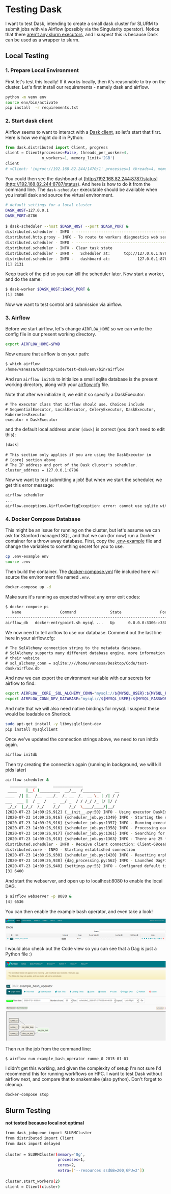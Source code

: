 # Testing Dask

I want to test Dask, intending to create a small dask cluster for SLURM
to submit jobs with via Airflow (possibly via the Singularity operator).
Notice that there [aren't any slurm executors](https://github.com/apache/airflow/tree/master/airflow/executors), 
and I suspect this is because Dask can be used as a wrapper to slurm.

## Local Testing

### 1. Prepare Local Environment

First let's test this locally! If it works locally, then it's reasonable to try
on the cluster. Let's first install our requirements - namely dask and airflow.

```bash
python -m venv env
source env/bin/activate
pip install  -r requirements.txt
```

### 2. Start dask client

Airflow seems to want to interact with a [Dask client](https://airflow.apache.org/docs/1.10.5/howto/executor/use-dask.html), 
so let's start that first. Here is how we might do it in Python:

```python
from dask.distributed import Client, progress
client = Client(processes=False, threads_per_worker=4,
                n_workers=1, memory_limit='2GB')
client
# <Client: 'inproc://192.168.82.244/1470/1' processes=1 threads=4, memory=2.00 GB>
```

You could then see the dashboard at [http://192.168.82.244:8787/status](http://192.168.82.244:8787/status).
And here is how to do it from the command line. The `dask-scheduler` executable should
be available when you install dask and source the virtual environment.

```bash
# default settings for a local cluster
DASK_HOST=127.0.0.1
DASK_PORT=8786

$ dask-scheduler --host $DASK_HOST --port $DASK_PORT &
distributed.scheduler - INFO - -----------------------------------------------
distributed.http.proxy - INFO - To route to workers diagnostics web server please install jupyter-server-proxy: python -m pip install jupyter-server-proxy
distributed.scheduler - INFO - -----------------------------------------------
distributed.scheduler - INFO - Clear task state
distributed.scheduler - INFO -   Scheduler at:      tcp://127.0.0.1:8786
distributed.scheduler - INFO -   dashboard at:            127.0.0.1:8787
[1] 2131
```

Keep track of the pid so you can kill the scheduler later. Now start a worker,
and do the same:

```bash
$ dask-worker $DASK_HOST:$DASK_PORT &
[1] 2506
```

Now we want to test control and submission via airflow.

### 3. Airflow

Before we start airflow, let's change `AIRFLOW_HOME` so we can write the config
file in our present working directory.

```bash
export AIRFLOW_HOME=$PWD
```

Now ensure that airflow is on your path:

```bash
$ which airflow 
/home/vanessa/Desktop/Code/test-dask/env/bin/airflow
```

And run `airflow initdb` to initialize a small sqlite database is the present working
directory, along with your [airflow.cfg](airflow.cfg) file. 

Note that after we initialize it, we edit it so specify a DaskExecutor:

```
# The executor class that airflow should use. Choices include
# SequentialExecutor, LocalExecutor, CeleryExecutor, DaskExecutor, KubernetesExecutor
executor = DaskExecutor
```

and the default local address under `[dask]` is correct (you don't need to edit this):

```
[dask]

# This section only applies if you are using the DaskExecutor in
# [core] section above
# The IP address and port of the Dask cluster's scheduler.
cluster_address = 127.0.0.1:8786
```

Now we want to test submitting a job! But when we start the scheduler, we get this
error message:

```bash
airflow scheduler
...
airflow.exceptions.AirflowConfigException: error: cannot use sqlite with the DaskExecutor
```

### 4. Docker Compose Database

This might be an issue for running on the cluster, but let's assume we can ask for Stanford
managed SQL, and that we can (for now) run a Docker container for a throw away database.
First, copy the [.env-example](.env-example) file and change the variables to something
secret for you to use.

```bash
cp .env-example env
source .env
```

Then build the container. The [docker-compose.yml](docker-compose.yml) file
included here will source the environment file named `.env`.

```bash
docker-compose up -d
```

Make sure it's running as expected without any error exit codes:

```bash
$ docker-compose ps
   Name                 Command               State                 Ports              
---------------------------------------------------------------------------------------
airflow_db   docker-entrypoint.sh mysql ...   Up      0.0.0.0:3306->3306/tcp, 33060/tcp
```

We now need to tell airflow to use our database. Comment out the last line here in your airflow.cfg:

```
# The SqlAlchemy connection string to the metadata database.
# SqlAlchemy supports many different database engine, more information
# their website
# sql_alchemy_conn = sqlite:////home/vanessa/Desktop/Code/test-dask/airflow.db
```

And now we can export the environment variable with our secrets for airflow to find:

```bash
export AIRFLOW__CORE__SQL_ALCHEMY_CONN="mysql://${MYSQL_USER}:${MYSQL_PASSWORD}@127.0.0.1/airflow"
export AIRFLOW_CONN_DEV_DATABASE="mysql://${MYSQL_USER}:${MYSQL_PASSWORD}@127.0.0.1:3306/airflow"
```

And note that we will also need native bindings for mysql. I suspect these would
be loadable on Sherlock.

```bash
sudo apt-get install -y libmysqlclient-dev
pip install mysqlclient
```

Once we've updated the connection strings above, we need to run initdb again.

```bash
airflow initdb
```

Then try creating the connection again (running in background, we will kill pids later)

```bash
airflow scheduler &
  ____________       _____________
 ____    |__( )_________  __/__  /________      __
____  /| |_  /__  ___/_  /_ __  /_  __ \_ | /| / /
___  ___ |  / _  /   _  __/ _  / / /_/ /_ |/ |/ /
 _/_/  |_/_/  /_/    /_/    /_/  \____/____/|__/
[2020-07-23 14:09:26,912] {__init__.py:50} INFO - Using executor DaskExecutor
[2020-07-23 14:09:26,916] {scheduler_job.py:1349} INFO - Starting the scheduler
[2020-07-23 14:09:26,916] {scheduler_job.py:1357} INFO - Running execute loop for -1 seconds
[2020-07-23 14:09:26,916] {scheduler_job.py:1358} INFO - Processing each file at most -1 times
[2020-07-23 14:09:26,917] {scheduler_job.py:1361} INFO - Searching for files in /home/vanessa/Desktop/Code/test-dask/dags
[2020-07-23 14:09:26,918] {scheduler_job.py:1363} INFO - There are 25 files in /home/vanessa/Desktop/Code/test-dask/dags
distributed.scheduler - INFO - Receive client connection: Client-68cea928-cd20-11ea-983f-bfc14111f66d
distributed.core - INFO - Starting established connection
[2020-07-23 14:09:26,930] {scheduler_job.py:1420} INFO - Resetting orphaned tasks for active dag runs
[2020-07-23 14:09:26,938] {dag_processing.py:562} INFO - Launched DagFileProcessorManager with pid: 6221
[2020-07-23 14:09:26,940] {settings.py:55} INFO - Configured default timezone <Timezone [UTC]>
[3] 6400
```

And start the webserver, and open up to localhost:8080 to enable the local DAG.

```bash
$ airflow webserver -p 8080 &
[4] 6536
```

You can then enable the example bash operator, and even take a look! 

![img/enable-bash-operator.png](img/enable-bash-operator.png)

I would also check out the Code view so you can see that a Dag is just a Python file :)

![img/dag.png](img/dag.png)

Then run the job from the command line:

```bash
$ airflow run example_bash_operator runme_0 2015-01-01
```

I didn't get this working, and given the complexity of setup I'm not sure I'd recommend
this for running workflows on HPC. I want to test Dask without airflow next, and
compare that to snakemake (also python). Don't forget to cleanup.

```bash
docker-compose stop
```

## Slurm Testing

**not tested because local not optimal**

```bash
from dask_jobqueue import SLURMCluster
from distributed import Client
from dask import delayed

cluster = SLURMCluster(memory='8g',
                       processes=1,
                       cores=2,
                       extra=['--resources ssdGB=200,GPU=2'])

cluster.start_workers(2)
client = Client(cluster)
```
